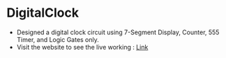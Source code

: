 # DigitalClock
- Designed a digital clock circuit using 7-Segment Display, Counter, 555 Timer, and Logic Gates only.
- Visit the website to see the live working : [Link](https://www.tinkercad.com/things/jx7fZYLMjdf-saniyaakhtardigitalclock)
